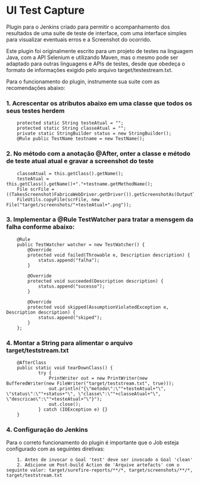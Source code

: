 # UI Test Capture
Plugin para o Jenkins criado para permitir o acompanhamento dos resultados de uma suite de teste de interface, com uma interface simples para visualizar eventuais erros e a Screenshot do ocorrido.

Este plugin foi originalmente escrito para um projeto de testes na linguagem Java, com a API Selenium e utilizando Maven, mas o mesmo pode ser adaptado para outras linguagens e APIs de testes, desde que obedeça o formato de informações exigido pelo arquivo target/testestream.txt.

Para o funcionamento do plugin, instrumente sua suite com as recomendações abaixo:

### 1. Acrescentar os atributos abaixo em uma classe que todos os seus testes herdem
        protected static String testeAtual = "";
        protected static String classeAtual = "";
        private static StringBuilder status = new StringBuilder();
        @Rule public TestName testname = new TestName();

### 2. No método com a anotação @After, onter a classe e método de teste atual atual e gravar a screenshot do teste
        classeAtual = this.getClass().getName();
        testeAtual = this.getClass().getName()+"."+testname.getMethodName();
        File scrFile = ((TakesScreenshot)FabricaWebDriver.getDriver()).getScreenshotAs(OutputType.FILE);
        FileUtils.copyFile(scrFile, new File("target/screenshots/"+testeAtual+".png"));

### 3. Implementar a @Rule TestWatcher para tratar a mensgem da falha conforme abaixo:
        @Rule
        public TestWatcher watcher = new TestWatcher() {
            @Override
            protected void failed(Throwable e, Description description) {
                status.append("falha");
            }

            @Override
            protected void succeeded(Description description) {
                status.append("sucesso");
            }

            @Override
            protected void skipped(AssumptionViolatedException e, Description description) {
                status.append("skiped");
            }
        };

### 4. Montar a String para alimentar o arquivo target/teststream.txt
        @AfterClass
        public static void tearDownClass() {
                try {
                    PrintWriter out = new PrintWriter(new BufferedWriter(new FileWriter("target/teststream.txt", true)));
                    out.println("{\"metodo\":\""+testeAtual+"\", \"status\":\""+status+"\", \"classe\":\""+classeAtual+"\", \"descricao\":\""+testeAtual+"\"}");
                    out.close();
                } catch (IOException e) {}
        }

### 4. Configuração do Jenkins
Para o correto funcionamento do plugin é importante que o Job esteja configurado com as seguintes diretivas:

        1. Antes de invocar o Goal 'test' deve ser invocado o Goal 'clean'
        2. Adicione um Post-build Action de 'Arquive artefacts' com o seguinte valor: target/surefire-reports/**/*, target/screenshots/**/*, target/teststream.txt

